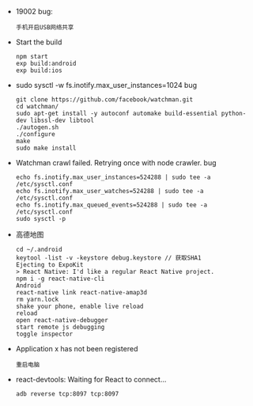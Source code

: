 - 19002 bug:

      手机开启USB网络共享

- Start the build

      npm start
      exp build:android 
      exp build:ios

- sudo sysctl -w fs.inotify.max_user_instances=1024 bug

      git clone https://github.com/facebook/watchman.git
      cd watchman/
      sudo apt-get install -y autoconf automake build-essential python-dev libssl-dev libtool
      ./autogen.sh
      ./configure
      make
      sudo make install

- Watchman crawl failed. Retrying once with node crawler. bug

      echo fs.inotify.max_user_instances=524288 | sudo tee -a /etc/sysctl.conf
      echo fs.inotify.max_user_watches=524288 | sudo tee -a /etc/sysctl.conf
      echo fs.inotify.max_queued_events=524288 | sudo tee -a /etc/sysctl.conf
      sudo sysctl -p

- 高德地图

      cd ~/.android
      keytool -list -v -keystore debug.keystore // 获取SHA1
      Ejecting to ExpoKit 
      > React Native: I'd like a regular React Native project.
      npm i -g react-native-cli
      Android
      react-native link react-native-amap3d
      rm yarn.lock
      shake your phone, enable live reload
      reload
      open react-native-debugger
      start remote js debugging
      toggle inspector

- Application x has not been registered

      重启电脑

- react-devtools: Waiting for React to connect…

      adb reverse tcp:8097 tcp:8097
